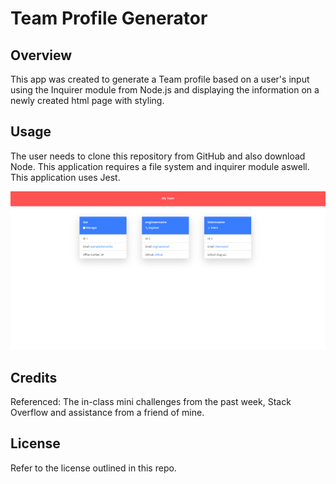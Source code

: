 # Team Profile Generator

## Overview
 
This app was created to generate a Team profile based on a user's input using the Inquirer module from Node.js and displaying the information on a newly created html page with styling. 

## Usage

The user needs to clone this repository from GitHub and also download Node. This application requires a file system and inquirer module aswell. This application uses Jest.

![screencap](Capture.PNG)

## Credits

Referenced: The in-class mini challenges from the past week, Stack Overflow and assistance from a friend of mine.

## License

Refer to the license outlined in this repo.
